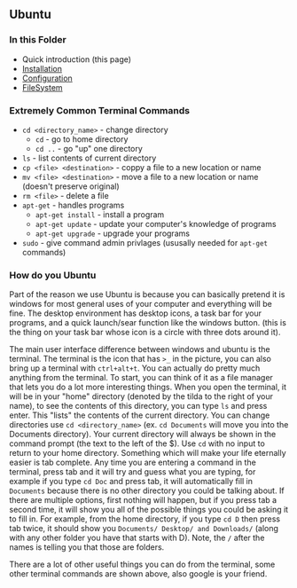 ## Ubuntu

### In this Folder

- Quick introduction (this page)
- [Installation](install.md)
- [Configuration](configure.md)
- [FileSystem](filesystem.md)

### Extremely Common Terminal Commands

- `cd <directory_name>` - change directory
  - `cd` - go to home directory
  - `cd ..` - go "up" one directory
- `ls` - list contents of current directory
- `cp <file> <destination>` - coppy a file to a new location or name
- `mv <file> <destination>` - move a file to a new location or name (doesn't preserve original)
- `rm <file>` - delete a file
- `apt-get` - handles programs
  - `apt-get install` - install a program
  - `apt-get update` - update your computer's knowledge of programs
  - `apt-get upgrade` - upgrade your programs
- `sudo` - give command admin privlages (ususally needed for `apt-get` commands)

### How do you Ubuntu

Part of the reason we use Ubuntu is because you can basically pretend it is windows for most general uses of your computer and everything will be fine. The desktop environment has desktop icons, a task bar for your programs, and a quick launch/sear function like the windows button. (this is the thing on your task bar whose icon is a circle with three dots around it).

The main user interface difference between windows and ubuntu is the terminal. The terminal is the icon that has `>_` in the picture, you can also bring up a terminal with `ctrl+alt+t`. You can actually do pretty much anything from the terminal. To start, you can think of it as a file manager that lets you do a lot more interesting things. When you open the terminal, it will be in your "home" directory (denoted by the tilda to the right of your name), to see the contents of this directory, you can type `ls` and press enter. This "lists" the contents of the current directory. You can change directories use `cd <directory_name>` (ex. `cd Documents` will move you into the Documents directory). Your current directory will always be shown in the command prompt (the text to the left of the $). Use `cd` with no input to return to your home directory. Something which will make your life eternally easier is tab complete. Any time you are entering a command in the terminal, press tab and it will try and guess what you are typing, for example if you type `cd Doc` and press tab, it will automatically fill in `Documents` because there is no other directory you could be talking about. If there are multiple options, first nothing will happen, but if you press tab a second time, it will show you all of the possible things you could be asking it to fill in. For example, from the home directory, if you type `cd D` then press tab twice, it should show you `Documents/ Desktop/ and Downloads/` (along with any other folder you have that starts with D). Note, the `/` after the names is telling you that those are folders.

There are a lot of other useful things you can do from the terminal, some other terminal commands are shown above, also google is your friend.
